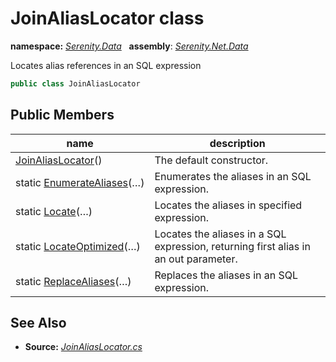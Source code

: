 # JoinAliasLocator class
**namespace:** *[Serenity.Data](../README.md#serenity.data-namespace)*   **assembly**: *[Serenity.Net.Data](../README.md)*

Locates alias references in an SQL expression

```csharp
public class JoinAliasLocator
```

## Public Members

| name | description |
| --- | --- |
| [JoinAliasLocator](JoinAliasLocator/JoinAliasLocator.md)() | The default constructor. |
| static [EnumerateAliases](JoinAliasLocator/EnumerateAliases.md)(…) | Enumerates the aliases in an SQL expression. |
| static [Locate](JoinAliasLocator/Locate.md)(…) | Locates the aliases in specified expression. |
| static [LocateOptimized](JoinAliasLocator/LocateOptimized.md)(…) | Locates the aliases in a SQL expression, returning first alias in an out parameter. |
| static [ReplaceAliases](JoinAliasLocator/ReplaceAliases.md)(…) | Replaces the aliases in an SQL expression. |

## See Also

* **Source:** *[JoinAliasLocator.cs](https://github.com/serenity-is/Serenity/blob/master/src/Serenity.Net.Data/Join/JoinAliasLocator.cs)*